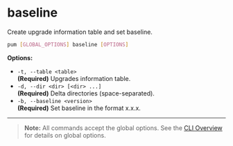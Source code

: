 # baseline

Create upgrade information table and set baseline.

```sh
pum [GLOBAL_OPTIONS] baseline [OPTIONS]
```

**Options:**

- `-t, --table <table>`  
  **(Required)** Upgrades information table.
- `-d, --dir <dir> [<dir> ...]`  
  **(Required)** Delta directories (space-separated).
- `-b, --baseline <version>`  
  **(Required)** Set baseline in the format x.x.x.

---

> **Note:**
> All commands accept the global options. See the [CLI Overview](../cli.md) for details on global options.

